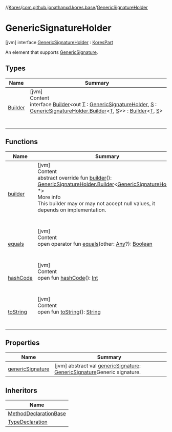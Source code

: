 //[Kores](../../index.md)/[com.github.jonathanxd.kores.base](../index.md)/[GenericSignatureHolder](index.md)



# GenericSignatureHolder  
 [jvm] interface [GenericSignatureHolder](index.md) : [KoresPart](../../com.github.jonathanxd.kores/-kores-part/index.md)

An element that supports [GenericSignature](../../com.github.jonathanxd.kores.generic/-generic-signature/index.md).

   


## Types  
  
|  Name|  Summary| 
|---|---|
| <a name="com.github.jonathanxd.kores.base/GenericSignatureHolder.Builder///PointingToDeclaration/"></a>[Builder](-builder/index.md)| <a name="com.github.jonathanxd.kores.base/GenericSignatureHolder.Builder///PointingToDeclaration/"></a>[jvm]  <br>Content  <br>interface [Builder](-builder/index.md)<out [T](-builder/index.md) : [GenericSignatureHolder](index.md), [S](-builder/index.md) : [GenericSignatureHolder.Builder](-builder/index.md)<[T](-builder/index.md), [S](-builder/index.md)>> : [Builder](../../com.github.jonathanxd.kores.builder/-builder/index.md)<[T](-builder/index.md), [S](-builder/index.md)>   <br><br><br>


## Functions  
  
|  Name|  Summary| 
|---|---|
| <a name="com.github.jonathanxd.kores.base/GenericSignatureHolder/builder/#/PointingToDeclaration/"></a>[builder](builder.md)| <a name="com.github.jonathanxd.kores.base/GenericSignatureHolder/builder/#/PointingToDeclaration/"></a>[jvm]  <br>Content  <br>abstract override fun [builder](builder.md)(): [GenericSignatureHolder.Builder](-builder/index.md)<[GenericSignatureHolder](index.md), *>  <br>More info  <br>This builder may or may not accept null values, it depends on implementation.  <br><br><br>
| <a name="kotlin/Any/equals/#kotlin.Any?/PointingToDeclaration/"></a>[equals](../../com.github.jonathanxd.kores.util/-simple-resolver/index.md#%5Bkotlin%2FAny%2Fequals%2F%23kotlin.Any%3F%2FPointingToDeclaration%2F%5D%2FFunctions%2F-427383591)| <a name="kotlin/Any/equals/#kotlin.Any?/PointingToDeclaration/"></a>[jvm]  <br>Content  <br>open operator fun [equals](../../com.github.jonathanxd.kores.util/-simple-resolver/index.md#%5Bkotlin%2FAny%2Fequals%2F%23kotlin.Any%3F%2FPointingToDeclaration%2F%5D%2FFunctions%2F-427383591)(other: [Any](https://kotlinlang.org/api/latest/jvm/stdlib/kotlin/-any/index.html)?): [Boolean](https://kotlinlang.org/api/latest/jvm/stdlib/kotlin/-boolean/index.html)  <br><br><br>
| <a name="kotlin/Any/hashCode/#/PointingToDeclaration/"></a>[hashCode](../../com.github.jonathanxd.kores.util/-simple-resolver/index.md#%5Bkotlin%2FAny%2FhashCode%2F%23%2FPointingToDeclaration%2F%5D%2FFunctions%2F-427383591)| <a name="kotlin/Any/hashCode/#/PointingToDeclaration/"></a>[jvm]  <br>Content  <br>open fun [hashCode](../../com.github.jonathanxd.kores.util/-simple-resolver/index.md#%5Bkotlin%2FAny%2FhashCode%2F%23%2FPointingToDeclaration%2F%5D%2FFunctions%2F-427383591)(): [Int](https://kotlinlang.org/api/latest/jvm/stdlib/kotlin/-int/index.html)  <br><br><br>
| <a name="kotlin/Any/toString/#/PointingToDeclaration/"></a>[toString](../../com.github.jonathanxd.kores.util/-simple-resolver/index.md#%5Bkotlin%2FAny%2FtoString%2F%23%2FPointingToDeclaration%2F%5D%2FFunctions%2F-427383591)| <a name="kotlin/Any/toString/#/PointingToDeclaration/"></a>[jvm]  <br>Content  <br>open fun [toString](../../com.github.jonathanxd.kores.util/-simple-resolver/index.md#%5Bkotlin%2FAny%2FtoString%2F%23%2FPointingToDeclaration%2F%5D%2FFunctions%2F-427383591)(): [String](https://kotlinlang.org/api/latest/jvm/stdlib/kotlin/-string/index.html)  <br><br><br>


## Properties  
  
|  Name|  Summary| 
|---|---|
| <a name="com.github.jonathanxd.kores.base/GenericSignatureHolder/genericSignature/#/PointingToDeclaration/"></a>[genericSignature](generic-signature.md)| <a name="com.github.jonathanxd.kores.base/GenericSignatureHolder/genericSignature/#/PointingToDeclaration/"></a> [jvm] abstract val [genericSignature](generic-signature.md): [GenericSignature](../../com.github.jonathanxd.kores.generic/-generic-signature/index.md)Generic signature.   <br>


## Inheritors  
  
|  Name| 
|---|
| <a name="com.github.jonathanxd.kores.base/MethodDeclarationBase///PointingToDeclaration/"></a>[MethodDeclarationBase](../-method-declaration-base/index.md)
| <a name="com.github.jonathanxd.kores.base/TypeDeclaration///PointingToDeclaration/"></a>[TypeDeclaration](../-type-declaration/index.md)

